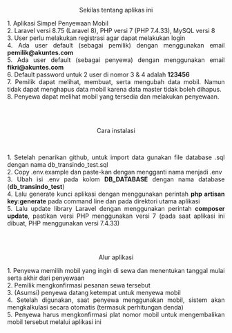 <p align="center">
Sekilas tentang aplikas ini
</p>
<p align="justify">
1. Aplikasi Simpel Penyewaan Mobil <br>
2. Laravel versi 8.75 (Laravel 8), PHP versi 7 (PHP 7.4.33), MySQL versi 8 <br>
3. User perlu melakukan registrasi agar dapat melakukan login <br>
4. Ada user default (sebagai pemilik) dengan menggunakan email <b>pemilik@akuntes.com</b> <br>
5. Ada user default (sebagai penyewa) dengan menggunakan email <b>fikri@akuntes.com</b> <br>
6. Default password untuk 2 user di nomor 3 & 4 adalah <b>123456</b> <br>
7. Pemilik dapat melihat, membuat, serta mengubah data mobil. Namun tidak dapat menghapus data mobil karena data master tidak boleh dihapus. <br>
8. Penyewa dapat melihat mobil yang tersedia dan melakukan penyewaan.
</p>
<br><br>
<p align="center">
Cara instalasi
</p>
<br>
<p align="justify">
1. Setelah penarikan github, untuk import data gunakan file database .sql dengan nama db_transindo_test.sql <br>
2. Copy .env.example dan paste-kan dengan mengganti nama menjadi .env <br>
3. Ubah isi .env pada kolom <b>DB_DATABASE</b> dengan nama database (<b>db_transindo_test</b>) <br>
4. Lalu generate kunci aplikasi dengan menggunakan perintah <b>php artisan key:generate</b> pada command line dan pada direktori utama aplikasi <br>
5. Lalu update library Laravel dengan menggunakan perintah <b>composer update</b>, pastikan versi PHP menggunakan versi 7 (pada saat aplikasi ini dibuat, PHP menggunakan versi 7.4.33)
</p>
<br><br>
<p align="center">
Alur aplikasi
</p>
<p align="justify">
1. Penyewa memilih mobil yang ingin di sewa dan menentukan tanggal mulai serta akhir dari penyewaan <br>
2. Pemilik mengkonfirmasi pesanan sewa tersebut <br>
3. (Asumsi) penyewa datang ketempat untuk menyewa mobil <br>
4. Setelah digunakan, saat penyewa menggunakan mobil, sistem akan mengkalkulasi secara otomatis (termasuk perhitungan denda) <br>
5. Penyewa harus mengkonfirmasi plat nomor mobil untuk mengembalikan mobil tersebut melalui aplikasi ini <br>
</p>
